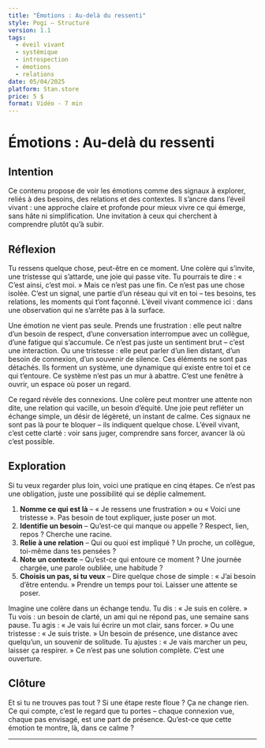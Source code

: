 ```yaml
---
title: "Émotions : Au-delà du ressenti"
style: Pogi – Structuré
version: 1.1
tags:
  - éveil vivant
  - systémique
  - introspection
  - émotions
  - relations
date: 05/04/2025
platform: Stan.store
price: 5 $
format: Vidéo - 7 min
---
```


# Émotions : Au-delà du ressenti

## Intention
Ce contenu propose de voir les émotions comme des signaux à explorer, reliés à des besoins, des relations et des contextes. Il s’ancre dans l’éveil vivant : une approche claire et profonde pour mieux vivre ce qui émerge, sans hâte ni simplification. Une invitation à ceux qui cherchent à comprendre plutôt qu’à subir.

## Réflexion

Tu ressens quelque chose, peut-être en ce moment. Une colère qui s’invite, une tristesse qui s’attarde, une joie qui passe vite. Tu pourrais te dire : « C’est ainsi, c’est moi. » Mais ce n’est pas une fin. Ce n’est pas une chose isolée. C’est un signal, une partie d’un réseau qui vit en toi – tes besoins, tes relations, les moments qui t’ont façonné. L’éveil vivant commence ici : dans une observation qui ne s’arrête pas à la surface.

Une émotion ne vient pas seule. Prends une frustration : elle peut naître d’un besoin de respect, d’une conversation interrompue avec un collègue, d’une fatigue qui s’accumule. Ce n’est pas juste un sentiment brut – c’est une interaction. Ou une tristesse : elle peut parler d’un lien distant, d’un besoin de connexion, d’un souvenir de silence. Ces éléments ne sont pas détachés. Ils forment un système, une dynamique qui existe entre toi et ce qui t’entoure. Ce système n’est pas un mur à abattre. C’est une fenêtre à ouvrir, un espace où poser un regard.

Ce regard révèle des connexions. Une colère peut montrer une attente non dite, une relation qui vacille, un besoin d’équité. Une joie peut refléter un échange simple, un désir de légèreté, un instant de calme. Ces signaux ne sont pas là pour te bloquer – ils indiquent quelque chose. L’éveil vivant, c’est cette clarté : voir sans juger, comprendre sans forcer, avancer là où c’est possible.

## Exploration

Si tu veux regarder plus loin, voici une pratique en cinq étapes. Ce n’est pas une obligation, juste une possibilité qui se déplie calmement.  
1. **Nomme ce qui est là** – « Je ressens une frustration » ou « Voici une tristesse ». Pas besoin de tout expliquer, juste poser un mot.  
2. **Identifie un besoin** – Qu’est-ce qui manque ou appelle ? Respect, lien, repos ? Cherche une racine.  
3. **Relie à une relation** – Qui ou quoi est impliqué ? Un proche, un collègue, toi-même dans tes pensées ?  
4. **Note un contexte** – Qu’est-ce qui entoure ce moment ? Une journée chargée, une parole oubliée, une habitude ?  
5. **Choisis un pas, si tu veux** – Dire quelque chose de simple : « J’ai besoin d’être entendu. » Prendre un temps pour toi. Laisser une attente se poser.  

Imagine une colère dans un échange tendu. Tu dis : « Je suis en colère. » Tu vois : un besoin de clarté, un ami qui ne répond pas, une semaine sans pause. Tu agis : « Je vais lui écrire un mot clair, sans forcer. » Ou une tristesse : « Je suis triste. » Un besoin de présence, une distance avec quelqu’un, un souvenir de solitude. Tu ajustes : « Je vais marcher un peu, laisser ça respirer. » Ce n’est pas une solution complète. C’est une ouverture.

## Clôture

Et si tu ne trouves pas tout ? Si une étape reste floue ? Ça ne change rien. Ce qui compte, c’est le regard que tu portes – chaque connexion vue, chaque pas envisagé, est une part de présence. Qu’est-ce que cette émotion te montre, là, dans ce calme ?

---